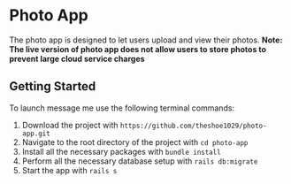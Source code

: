 # Photo App #

The photo app is designed to let users upload and view their photos.
**Note: The live version of photo app does not allow users to store photos to prevent large cloud service charges**

## Getting Started ##
To launch message me use the following terminal commands:
1. Download the project with `https://github.com/theshoe1029/photo-app.git`
2. Navigate to the root directory of the project with `cd photo-app`
3. Install all the necessary packages with `bundle install`
4. Perform all the necessary database setup with `rails db:migrate`
5. Start the app with `rails s`
